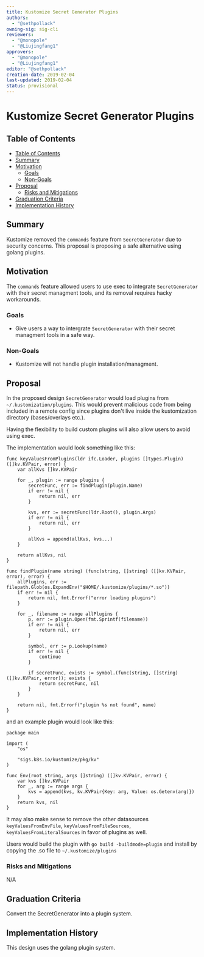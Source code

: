 ```yaml
---
title: Kustomize Secret Generator Plugins
authors:
  - "@sethpollack"
owning-sig: sig-cli
reviewers:
  - "@monopole"
  - "@Liujingfang1"
approvers:
  - "@monopole"
  - "@Liujingfang1"
editor: "@sethpollack"
creation-date: 2019-02-04
last-updated: 2019-02-04
status: provisional
---
```


# Kustomize Secret Generator Plugins

## Table of Contents
* [Table of Contents](#table-of-contents)
* [Summary](#summary)
* [Motivation](#motivation)
    * [Goals](#goals)
    * [Non-Goals](#non-goals)
* [Proposal](#proposal)
    * [Risks and Mitigations](#risks-and-mitigations)
* [Graduation Criteria](#graduation-criteria)
* [Implementation History](#implementation-history)

## Summary

Kustomize removed the `commands` feature from `SecretGenerator` due to security concerns. This proposal is proposing a safe alternative using golang plugins.

## Motivation

The `commands` feature allowed users to use exec to integrate `SecretGenerator` with their secret managment tools, and its removal requires hacky workarounds.

### Goals

- Give users a way to intergrate `SecretGenerator` with their secret managment tools in a safe way.

### Non-Goals

- Kustomize will not handle plugin installation/managment.

## Proposal

In the proposed design `SecretGenerator` would load plugins from `~/.kustomization/plugins`. This would prevent malicious code from being included in a remote config since plugins don't live inside the kustomization directory (bases/overlays etc.).

Having the flexibility to build custom plugins will also allow users to avoid using exec.

The implementation would look something like this:

```
func keyValuesFromPlugins(ldr ifc.Loader, plugins []types.Plugin) ([]kv.KVPair, error) {
	var allKvs []kv.KVPair

	for _, plugin := range plugins {
		secretFunc, err := findPlugin(plugin.Name)
		if err != nil {
			return nil, err
		}

		kvs, err := secretFunc(ldr.Root(), plugin.Args)
		if err != nil {
			return nil, err
		}

		allKvs = append(allKvs, kvs...)
	}

	return allKvs, nil
}

func findPlugin(name string) (func(string, []string) ([]kv.KVPair, error), error) {
	allPlugins, err := filepath.Glob(os.ExpandEnv("$HOME/.kustomize/plugins/*.so"))
	if err != nil {
		return nil, fmt.Errorf("error loading plugins")
	}

	for _, filename := range allPlugins {
		p, err := plugin.Open(fmt.Sprintf(filename))
		if err != nil {
			return nil, err
		}

		symbol, err := p.Lookup(name)
		if err != nil {
			continue
		}

		if secretFunc, exists := symbol.(func(string, []string) ([]kv.KVPair, error)); exists {
			return secretFunc, nil
		}
	}

	return nil, fmt.Errorf("plugin %s not found", name)
}
```

and an example plugin would look like this:

```
package main

import (
	"os"

	"sigs.k8s.io/kustomize/pkg/kv"
)

func Env(root string, args []string) ([]kv.KVPair, error) {
	var kvs []kv.KVPair
	for _, arg := range args {
		kvs = append(kvs, kv.KVPair{Key: arg, Value: os.Getenv(arg)})
	}
	return kvs, nil
}
```

It may also make sense to remove the other datasources `keyValuesFromEnvFile`, `keyValuesFromFileSources`, `keyValuesFromLiteralSources` in favor of plugins as well.

Users would build the plugin with `go build -buildmode=plugin` and install by copying the .so file to `~/.kustomize/plugins`

### Risks and Mitigations

N/A

## Graduation Criteria

Convert the SecretGenerator into a plugin system.

## Implementation History

This design uses the golang plugin system.
